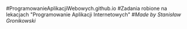 #ProgramowanieAplikacjiWebowych.github.io
#Zadania robione na lekacjach "Programowanie Aplikacji Internetowych"
#*Made by Stanisław Gronikowski*
